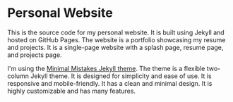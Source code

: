 # Personal Website

This is the source code for my personal website. It is built using Jekyll and hosted on GitHub Pages. The website is a portfolio showcasing my resume and projects. It is a single-page website with a splash page, resume page, and projects page.

I'm using the [Minimal Mistakes Jekyll theme](https://mmistakes.github.io/minimal-mistakes/). The theme is a flexible two-column Jekyll theme. It is designed for simplicity and ease of use. It is responsive and mobile-friendly. It has a clean and minimal design. It is highly customizable and has many features.
